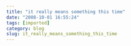 ```yaml
---
title: "it really means something this time"
date: "2008-10-01 16:55:24"
tags: [imported]
category: blog
slug: it_really_means_something_this_time
---
```


<object width="425" height="344"><param name="movie" value="https://www.youtube.com/v/VhDRVKDcXQo&color1=0xb1b1b1&color2=0xcfcfcf&hl=en&fs=1"></param><param name="allowFullScreen" value="true"></param><embed src="https://www.youtube.com/v/VhDRVKDcXQo&color1=0xb1b1b1&color2=0xcfcfcf&hl=en&fs=1" type="application/x-shockwave-flash" allowfullscreen="true" width="425" height="344"></embed></object>
